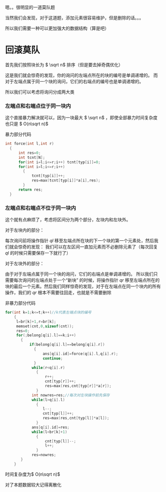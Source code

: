 嗯。。很明显的一道莫队题

当然我们会发现，对于这道题，添加元素很容易维护，但是删除的话。。。

所以我们需要一种可以更加强大的数据结构（算是吧） 

# 回滚莫队

首先我们按照块长为  $ \sqrt n$ 排序（但是要去掉奇偶优化）

这是我们就会惊奇的发现，你的询问的左端点所在的块的编号是单调递增的。 而对于左端点属于同一个块的询问，它们的右端点的编号也是单调递增的。

所以我们可以考虑将询问分成两大类

### 左端点和右端点位于同一块内

这个直接暴力解决就可以，因为一块最大 $ \sqrt n$ ，即使全部暴力时间复杂度也只是 $ O(n\sqrt n)$

暴力部分代码

```cpp
int force(int l,int r)
  {
      int res=0;
      int tcnt[N];
      for(int i=l;i<=r;i++) tcnt[typ[i]]=0;
      for(int i=l;i<=r;i++)
        {
            tcnt[typ[i]]++;
            res=max(tcnt[typ[i]]*a[i],res);
        }
      return res;
  }
```

### 左端点和右端点不位于同一块内

这个就有点麻烦了，考虑将区间分为两个部分，左块内和左块外。

对于左块内的部分：

每次询问前将操作指针 $ql$ 移至左端点所在块的下一个块的第一个元素处，然后我们就会惊奇的发现： 我们可以在左区间一直加元素而不必删除元素了（每次回复 $ql$ 的时候只需要保存一下就行了）

对于左块外的部分：

由于对于左端点属于同一个块的询问，它们的右端点是单调递增的。 所以我们只需要每次询问的左端点处于一个“新块” 的时候，将操作指针 $qr$ 移至左端点所在的块的最后一个元素。然后我们同样惊奇的发现，对于在左端点在同一个块内的所有操作，我们的 $qr$ 根本不需要往回走，也就是不需要删除


非暴力部分代码
```cpp
for(int k=1;k<=t;k++)//k代表左端点块的编号
    {
     l=br[k]+1,r=br[k];
     memset(cnt,0,sizeof(cnt));
     res=0;
     for(;belong[q[i].l]==k;i++)
       {
           if(belong[q[i].l]==belong[q[i].r])
             {
                 ans[q[i].id]=force(q[i].l,q[i].r);
                 continue;
             }
            while(r<q[i].r)
              {
                  r++;
                  cnt[typ[r]]++;
                  res=max(res,cnt[typ[r]]*a[r]);
              }
            int nowres=res;//每次对左块操作前先保存
            while(l>q[i].l)
              {
                 l--;
                 cnt[typ[l]]++;
                 res=max(res,cnt[typ[l]]*a[l]);
              }
            ans[q[i].id]=res;
            while(l<br[k]+1)
              {
                  cnt[typ[l]]--;
                  l++;
              }
            res=nowres;
       }
    }
```

时间复杂度为$ O(n\sqrt n)$

对了本题数据较大记得离散化
